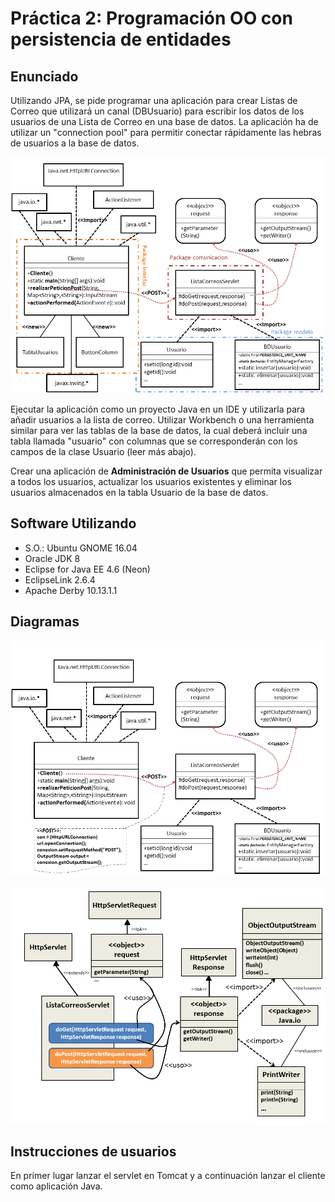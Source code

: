# Práctica 2: Programación OO con persistencia de entidades

## Enunciado

Utilizando JPA, se pide programar una aplicación para crear Listas de Correo que utilizará un canal (DBUsuario) para escribir los datos de los usuarios de una Lista de Correo en una base de datos. La aplicación ha de utilizar un "connection pool" para permitir conectar rápidamente las hebras de usuarios a la base de datos.

![arquitectura](img/arquitectura.png)

Ejecutar la aplicación como un proyecto Java en un IDE y utilizarla para añadir usuarios a la lista de correo. Utilizar Workbench o una herramienta similar para ver las tablas de la base de datos, la cual deberá incluir una tabla llamada "usuario"  con columnas que se corresponderán con los campos de la clase Usuario (leer más abajo).

Crear una aplicación de **Administración de Usuarios** que permita visualizar a todos los usuarios, actualizar los usuarios existentes y eliminar los usuarios almacenados en la tabla Usuario de la base de datos.

## Software Utilizando

* S.O.: Ubuntu GNOME 16.04
* Oracle JDK 8
* Eclipse for Java EE 4.6 (Neon)
* EclipseLink 2.6.4
* Apache Derby 10.13.1.1

## Diagramas

![aplicacion](img/aplicacion.png)

![servlet](img/servlet.png)

## Instrucciones de usuarios

En primer lugar lanzar el servlet en Tomcat y a continuación lanzar el cliente como aplicación Java.
